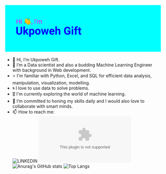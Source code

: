 <img src=https://github.com/Ukpoweh/Ukpoweh/blob/main/header.png>

- 👋 Hi, I’m Ukpoweh Gift.
- 👀 I’m a Data scientist and also a budding Machine Learning Engineer with background in Web development.
- ⭐ I'm familiar with Python, Excel, and SQL for efficient data analysis, manipulation, visualization, modelling.
- 🌀 I love to use data to solve problems.
- 🎖 I'm currently exploring the world of machine learning.
- 🌱 I’m committed to honing my skills daily and I would also love to collaborate with smart minds.
- 📫 How to reach me:<br>
![LINKEDIN](https://www.linkedin.com/in/gift-ukpoweh-90510022a)
![EMAIL](ukpowehgift@gmail.com)
![Anurag's GitHub stats](https://github-readme-stats.vercel.app/api?username=Ukpoweh&show_icons=true&theme=dracula)
![Top Langs](https://github-readme-stats.vercel.app/api/top-langs/?username=Ukpoweh&layout=compact)
<!---
Ukpoweh/Ukpoweh is a ✨ special ✨ repository because its `README.md` (this file) appears on your GitHub profile.
You can click the Preview link to take a look at your changes.
--->
